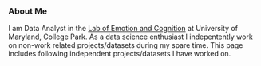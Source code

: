 ### About Me

I am Data Analyst in the [Lab of Emotion and Cognition](http://lce.umd.edu/) at University of Maryland, College Park. As a data science enthusiast I indepentently work on non-work related projects/datasets during my spare time. This page includes following independent projects/datasets I have worked on.
